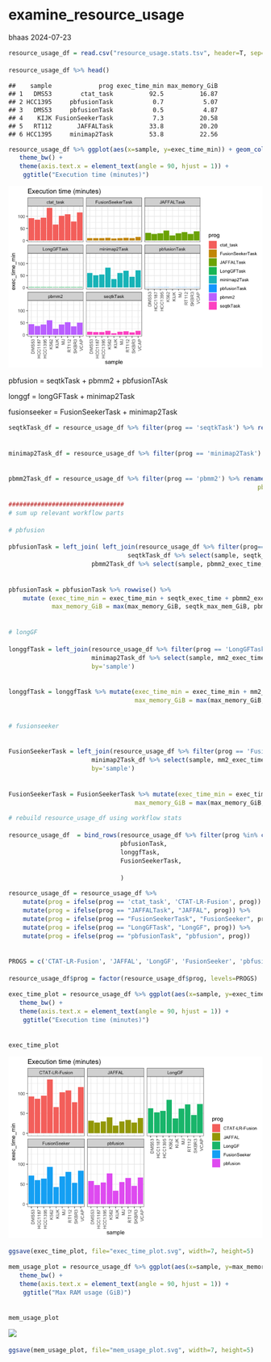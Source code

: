 examine_resource_usage
================
bhaas
2024-07-23

``` r
resource_usage_df = read.csv("resource_usage.stats.tsv", header=T, sep="\t")

resource_usage_df %>% head()
```

    ##    sample             prog exec_time_min max_memory_GiB
    ## 1   DMS53        ctat_task          92.5          16.87
    ## 2 HCC1395     pbfusionTask           0.7           5.07
    ## 3   DMS53     pbfusionTask           0.5           4.87
    ## 4    KIJK FusionSeekerTask           7.3          20.58
    ## 5   RT112       JAFFALTask          33.8          20.20
    ## 6 HCC1395     minimap2Task          53.8          22.56

``` r
resource_usage_df %>% ggplot(aes(x=sample, y=exec_time_min)) + geom_col(aes(fill=prog)) + facet_wrap(~prog) +
   theme_bw() +
   theme(axis.text.x = element_text(angle = 90, hjust = 1)) +
    ggtitle("Execution time (minutes)")
```

![](ExamineResourceUsage_files/figure-gfm/unnamed-chunk-2-1.png)<!-- -->

pbfusion = seqtkTask + pbmm2 + pbfusionTAsk

longgf = longGFTask + minimap2Task

fusionseeker = FusionSeekerTask + minimap2Task

``` r
seqtkTask_df = resource_usage_df %>% filter(prog == 'seqtkTask') %>% rename(seqtk_exec_time = exec_time_min,
                                                                            seqtk_max_mem_GiB = max_memory_GiB)

minimap2Task_df = resource_usage_df %>% filter(prog == 'minimap2Task') %>% rename(mm2_exec_time = exec_time_min,
                                                                               mm2_max_mem_GiB = max_memory_GiB)

pbmm2Task_df = resource_usage_df %>% filter(prog == 'pbmm2') %>% rename(pbmm2_exec_time = exec_time_min,
                                                                     pbmm2_max_mem_GiB = max_memory_GiB)

################################
# sum up relevant workflow parts

# pbfusion

pbfusionTask = left_join( left_join(resource_usage_df %>% filter(prog=='pbfusionTask'), 
                                 seqtkTask_df %>% select(sample, seqtk_exec_time, seqtk_max_mem_GiB), by='sample'),
                       pbmm2Task_df %>% select(sample, pbmm2_exec_time, pbmm2_max_mem_GiB), by='sample' )
                       

pbfusionTask = pbfusionTask %>% rowwise() %>%
    mutate (exec_time_min = exec_time_min + seqtk_exec_time + pbmm2_exec_time,
            max_memory_GiB = max(max_memory_GiB, seqtk_max_mem_GiB, pbmm2_max_mem_GiB) ) 


# longGF

longgfTask = left_join(resource_usage_df %>% filter(prog == 'LongGFTask'),
                       minimap2Task_df %>% select(sample, mm2_exec_time, mm2_max_mem_GiB),
                       by='sample')


longgfTask = longgfTask %>% mutate(exec_time_min = exec_time_min + mm2_exec_time,
                                   max_memory_GiB = max(max_memory_GiB, mm2_max_mem_GiB))


# fusionseeker


FusionSeekerTask = left_join(resource_usage_df %>% filter(prog == 'FusionSeekerTask'),
                       minimap2Task_df %>% select(sample, mm2_exec_time, mm2_max_mem_GiB),
                       by='sample')


FusionSeekerTask = FusionSeekerTask %>% mutate(exec_time_min = exec_time_min + mm2_exec_time,
                                   max_memory_GiB = max(max_memory_GiB, mm2_max_mem_GiB))
```

``` r
# rebuild resource_usage_df using workflow stats

resource_usage_df  = bind_rows(resource_usage_df %>% filter(prog %in% c('ctat_task', 'JAFFALTask')),
                               pbfusionTask,
                               longgfTask,
                               FusionSeekerTask,
                               
                               )
```

``` r
resource_usage_df = resource_usage_df %>% 
    mutate(prog = ifelse(prog == 'ctat_task', 'CTAT-LR-Fusion', prog)) %>%
    mutate(prog = ifelse(prog == "JAFFALTask", "JAFFAL", prog)) %>%
    mutate(prog = ifelse(prog == "FusionSeekerTask", "FusionSeeker", prog)) %>%
    mutate(prog = ifelse(prog == "LongGFTask", "LongGF", prog)) %>%
    mutate(prog = ifelse(prog == "pbfusionTask", "pbfusion", prog))


PROGS = c('CTAT-LR-Fusion', 'JAFFAL', 'LongGF', 'FusionSeeker', 'pbfusion')

resource_usage_df$prog = factor(resource_usage_df$prog, levels=PROGS)
```

``` r
exec_time_plot = resource_usage_df %>% ggplot(aes(x=sample, y=exec_time_min)) + geom_col(aes(fill=prog)) + facet_wrap(~prog) +
   theme_bw() +
   theme(axis.text.x = element_text(angle = 90, hjust = 1)) +
    ggtitle("Execution time (minutes)")
   

exec_time_plot
```

![](ExamineResourceUsage_files/figure-gfm/unnamed-chunk-6-1.png)<!-- -->

``` r
ggsave(exec_time_plot, file="exec_time_plot.svg", width=7, height=5)
```

``` r
mem_usage_plot = resource_usage_df %>% ggplot(aes(x=sample, y=max_memory_GiB)) + geom_col(aes(fill=prog)) + facet_wrap(~prog) +
   theme_bw() +
   theme(axis.text.x = element_text(angle = 90, hjust = 1)) +
    ggtitle("Max RAM usage (GiB)")
   

mem_usage_plot
```

![](ExamineResourceUsage_files/figure-gfm/unnamed-chunk-8-1.png)<!-- -->

``` r
ggsave(mem_usage_plot, file="mem_usage_plot.svg", width=7, height=5)
```
